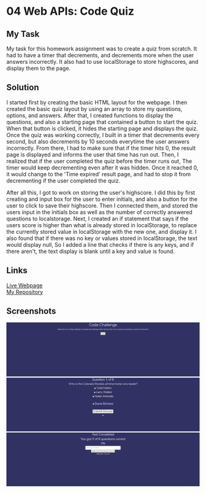 # 04 Web APIs: Code Quiz

## My Task

My task for this homework assignment was to create a quiz from scratch. It had to have a timer that decrements, and decrements more when the user answers incorrectly. It also had to use localStorage to store highscores, and display them to the page.


##  Solution

I started first by creating the basic HTML layout for the webpage.
I then created the basic quiz layout by using an array to store my questions, options, and answers. After that, I created functions to display the questions, and also a starting page that contained a button to start the quiz. When that button is clicked, it hides the starting page and displays the quiz. 
Once the quiz was working correctly, I built in a timer that decrements every second, but also decrements by 10 seconds everytime the user answers incorrectly. From there, I had to make sure that if the timer hits 0, the result page is displayed and informs the user that time has run out. 
Then, I realized that if the user completed the quiz before the timer runs out, The timer would keep decrementing even after it was hidden. Once it reached 0, it would change to the 'Time expired' result page, and had to stop it from decrementing if the user completed the quiz.

After all this, I got to work on storing the user's highscore. I did this by first creating and input box for the user to enter initials, and also a button for the user to click to save their highscore. Then I connected them, and stored the users input in the initials box as well as the number of correctly answered questions to localstorage. Next, I created an if statement that says if the users score is higher than what is already stored in localStorage, to replace the currently stored value in localStorage with the new one, and display it. I also found that if there was no key or values stored in localStorage, the text would display null, So I added a line that checks if there is any keys, and if there aren't, the text display is blank until a key and value is found.


## Links

[Live Webpage](https://mli2950.github.io/Homework4-TimedQuiz/) <br/>
[My Repository](https://github.com/mli2950/Homework4-TimedQuiz) <br/>

## Screenshots

![Home Page](\Assets\starterPage.png "Home Page")
![Questions](\Assets\questions.png "Questions")
![Results Page](\Assets\resultsPage.png "Results Page")